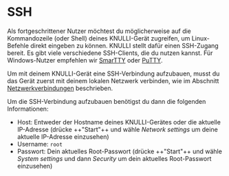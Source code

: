 # SSH

Als fortgeschrittener Nutzer möchtest du möglicherweise auf die Kommandozeile (oder Shell) deines KNULLI-Gerät zugreifen, um Linux-Befehle direkt eingeben zu können. KNULLI stellt dafür einen SSH-Zugang bereit. Es gibt viele verschiedene SSH-Clients, die du nutzen kannst. Für Windows-Nutzer empfehlen wir [SmarTTY](https://sysprogs.com/SmarTTY) oder [PuTTY](https://www.putty.org).

Um mit deinem KNULLI-Gerät eine SSH-Verbindung aufzubauen, musst du das Gerät zuerst mit deinem lokalen Netzwerk verbinden, wie im Abschnitt [Netzwerkverbindungen](../networking) beschrieben.

Um die SSH-Verbindung aufzubauen benötigst du dann die folgenden Informationen:

* Host: Entweder der Hostname deines KNULLI-Gerätes oder die aktuelle IP-Adresse (drücke ++"Start"++ und wähle *Network settings* um deine aktuelle IP-Adresse einzusehen)
* Username: `root`
* Passwort: Dein aktuelles Root-Passwort (drücke ++"Start"++ und wähle *System settings* und dann *Security* um dein aktuelles Root-Passwort einzusehen)
